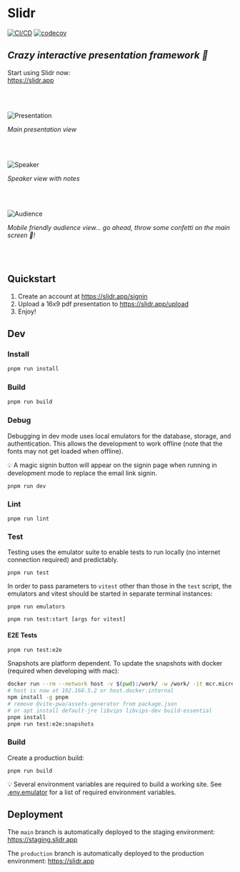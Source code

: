 # Slidr
[![CI/CD](https://github.com/slidr-app/slidr/actions/workflows/ci-cd.yml/badge.svg)](https://github.com/slidr-app/slidr/actions/workflows/ci-cd.yml)
[![codecov](https://codecov.io/gh/slidr-app/slidr/graph/badge.svg?token=K02VRLAXYW)](https://codecov.io/gh/slidr-app/slidr)
      
## *Crazy interactive presentation framework 🎉*

Start using Slidr now:\
https://slidr.app

<br><br>

![Presentation](./example-confetti.gif)

_Main presentation view_


<br><br>

![Speaker](./speaker-view.png)

_Speaker view with notes_

<br><br>

![Audience](./audience-view.png)

_Mobile friendly audience view... go ahead, throw some confetti on the main screen 🎉!_

<br><br>

## Quickstart

1. Create an account at https://slidr.app/signin
1. Upload a 16x9 pdf presentation to https://slidr.app/upload
1. Enjoy!


## Dev
### Install

```bash
pnpm run install
```

### Build

```bash
pnpm run build
```

### Debug

Debugging in dev mode uses local emulators for the database, storage, and authentication.
This allows the development to work offline (note that the fonts may not get loaded when offline).

💡 A magic signin button will appear on the signin page when running in development mode to replace the email link signin.

```
pnpm run dev
```
### Lint

```
pnpm run lint
```

### Test

Testing uses the emulator suite to enable tests to run locally (no internet connection required) and predictably.

```
pnpm run test
```

In order to pass parameters to `vitest` other than those in the `test` script, the emulators and vitest should be started in separate terminal instances:

```
pnpm run emulators
```

```
pnpm run test:start [args for vitest]
```

#### E2E Tests

```
pnpm run test:e2e
```

Snapshots are platform dependent. To update the snapshots with docker (required when developing with mac):

```sh
docker run --rm --network host -v $(pwd):/work/ -w /work/ -it mcr.microsoft.com/playwright:v1.39.0-jammy /bin/bash
# host is now at 192.168.5.2 or host.docker.internal
npm install -g pnpm
# remove @vite-pwa/assets-generator from package.json
# or apt install default-jre libvips libvips-dev build-essential
pnpm install
pnpm run test:e2e:snapshots
```

### Build

Create a production build:
```
pnpm run build
```

💡 Several environment variables are required to build a working site. See [.env.emulator](./.env.emulator) for a list of required environment variables.

## Deployment

The `main` branch is automatically deployed to the staging environment: https://staging.slidr.app

The `production` branch is automatically deployed to the production environment: https://slidr.app
